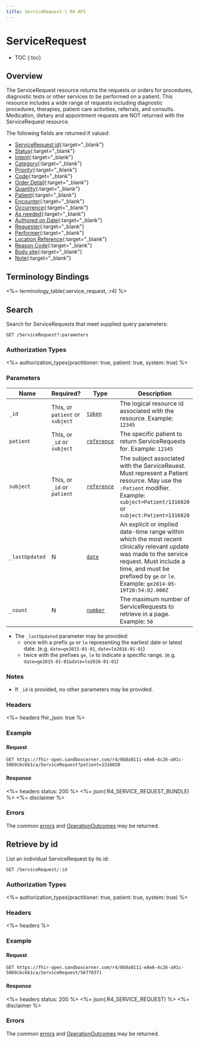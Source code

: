 ```yaml
---
title: ServiceRequest | R4 API
---
```


# ServiceRequest

* TOC
{:toc}

## Overview

The ServiceRequest resource returns the requests or orders for procedures, diagnostic tests or other services to be performed on a patient. This resource includes a wide range of requests including diagnostic procedures, therapies, patient care activities, referrals, and consults. Medication, dietary and appointment requests are NOT returned with the ServiceRequest resource.

The following fields are returned if valued:

* [ServiceRequest id]( https://hl7.org/fhir/r4/resource-definitions.html#Resource.id){:target="_blank"}
* [Status](https://www.hl7.org/fhir/servicerequest-definitions.html#ServiceRequest.status){:target="_blank"}
* [Intent](https://www.hl7.org/fhir/servicerequest-definitions.html#ServiceRequest.intent){:target="_blank"}
* [Category](https://www.hl7.org/fhir/servicerequest-definitions.html#ServiceRequest.category){:target="_blank"}
* [Priority](https://www.hl7.org/fhir/servicerequest-definitions.html#ServiceRequest.priority){:target="_blank"}
* [Code](https://www.hl7.org/fhir/servicerequest-definitions.html#ServiceRequest.code){:target="_blank"}
* [Order Detail](https://www.hl7.org/fhir/servicerequest-definitions.html#ServiceRequest.orderDetail){:target="_blank"}
* [Quantity](https://www.hl7.org/fhir/servicerequest-definitions.html#ServiceRequest.quantity_x_){:target="_blank"}
* [Patient](https://www.hl7.org/fhir/servicerequest-definitions.html#ServiceRequest.subject){:target="_blank"}
* [Encounter](https://www.hl7.org/fhir/servicerequest-definitions.html#ServiceRequest.encounter){:target="_blank"}
* [Occurrence](https://www.hl7.org/fhir/servicerequest-definitions.html#ServiceRequest.occurrence_x_){:target="_blank"}
* [As needed](https://www.hl7.org/fhir/servicerequest-definitions.html#ServiceRequest.asNeeded_x_){:target="_blank"}
* [Authored on Date](https://www.hl7.org/fhir/servicerequest-definitions.html#ServiceRequest.authoredOn){:target="_blank"}
* [Requester](https://www.hl7.org/fhir/servicerequest-definitions.html#ServiceRequest.requester){:target="_blank"}
* [Performer](https://www.hl7.org/fhir/servicerequest-definitions.html#ServiceRequest.performer){:target="_blank"}
* [Location Reference](https://www.hl7.org/fhir/servicerequest-definitions.html#ServiceRequest.locationReference){:target="_blank"}
* [Reason Code](https://www.hl7.org/fhir/servicerequest-definitions.html#ServiceRequest.reasonCode){:target="_blank"}
* [Body site](https://www.hl7.org/fhir/servicerequest-definitions.html#ServiceRequest.bodySite){:target="_blank"}
* [Note](https://www.hl7.org/fhir/servicerequest-definitions.html#ServiceRequest.note){:target="_blank"}

## Terminology Bindings

<%= terminology_table(:service_request, :r4) %>

## Search

Search for ServiceRequests that meet supplied query parameters:

    GET /ServiceRequest?:parameters

### Authorization Types

<%= authorization_types(practitioner: true, patient: true, system: true) %>

### Parameters

 Name      | Required?          | Type          | Description
-----------|--------------------|---------------|-----------------------------------------------------------------------------------------------------
 `_id`                    | This, or `patient` or `subject` | [`token`]     | The logical resource id associated with the resource. Example: `12345`
 `patient`                | This, or `_id` or `subject`     | [`reference`] | The specific patient to return ServiceRequests for. Example: `12345`
 `subject`                | This, or `_id` or `patient`     | [`reference`] | The subject associated with the ServiceReuest. Must represent a Patient resource. May use the `:Patient` modifier. Example: `subject=Patient/1316020` or `subject:Patient=1316020`
 `_lastUpdated`           | N                  | [`date`]      | An explicit or implied date-time range within which the most recent clinically relevant update was made to the service request. Must include a time, and must be prefixed by `ge` or `le`. Example: `ge2014-05-19T20:54:02.000Z`
 `_count`                 | N                  | [`number`]    | The maximum number of ServiceRequests to retrieve in a page. Example: `50`

 * The `_lastUpdated` parameter may be provided:
     * once with a prefix `ge` or `le` representing the earliest date or latest date. (e.g. `date=ge2015-01-01`, `date=le2016-01-01`)
     * twice with the prefixes `ge`, `le` to indicate a specific range. (e.g. `date=ge2015-01-01&date=le2016-01-01`)

 ### Notes

 * If `_id` is provided, no other parameters may be provided.

### Headers

<%= headers fhir_json: true %>

### Example

#### Request

    GET https://fhir-open.sandboxcerner.com/r4/0b8a0111-e8e6-4c26-a91c-5069cbc6b1ca/ServiceRequest?patient=1316020

#### Response

<%= headers status: 200 %>
<%= json(:R4_SERVICE_REQUEST_BUNDLE) %>
<%= disclaimer %>

### Errors

The common [errors] and [OperationOutcomes] may be returned.

## Retrieve by id

List an individual ServiceRequest by its id:

    GET /ServiceRequest/:id

### Authorization Types

<%= authorization_types(practitioner: true, patient: true, system: true) %>

### Headers

<%= headers %>

### Example

#### Request

    GET https://fhir-open.sandboxcerner.com/r4/0b8a0111-e8e6-4c26-a91c-5069cbc6b1ca/ServiceRequest/56770371

#### Response

<%= headers status: 200 %>
<%= json(:R4_SERVICE_REQUEST) %>
<%= disclaimer %>

### Errors

The common [errors] and [OperationOutcomes] may be returned.

[`token`]: http://hl7.org/fhir/R4/search.html#token
[`reference`]: http://hl7.org/fhir/R4/search.html#reference
[`date`]: http://hl7.org/fhir/R4/search.html#date
[`number`]: http://hl7.org/fhir/R4/search.html#number
[status]: https://www.hl7.org/fhir/r4/valueset-servicerequest-status.html
[errors]: ../../#client-errors
[OperationOutcomes]: ../../#operation-outcomes